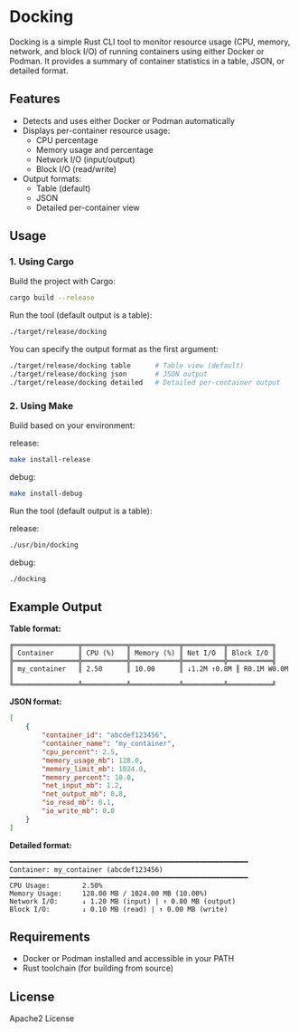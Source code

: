# Docking

Docking is a simple Rust CLI tool to monitor resource usage (CPU, memory, network, and block I/O) of running containers using either Docker or Podman. It provides a summary of container statistics in a table, JSON, or detailed format.

## Features

- Detects and uses either Docker or Podman automatically
- Displays per-container resource usage:
	- CPU percentage
	- Memory usage and percentage
	- Network I/O (input/output)
	- Block I/O (read/write)
- Output formats:
	- Table (default)
	- JSON
	- Detailed per-container view

## Usage

### 1. Using Cargo

Build the project with Cargo:

```sh
cargo build --release
```

Run the tool (default output is a table):

```sh
./target/release/docking
```

You can specify the output format as the first argument:

```sh
./target/release/docking table      # Table view (default)
./target/release/docking json       # JSON output
./target/release/docking detailed   # Detailed per-container output
```

### 2. Using Make

Build based on your environment:

release:
```sh
make install-release
```

debug:
```sh
make install-debug
```

Run the tool (default output is a table):

release:
```sh
./usr/bin/docking
```

debug:
```sh
./docking
```

## Example Output

**Table format:**

```
╔════════════════╦═══════════╦════════════╦══════════╦═══════════╗
║ Container      ║ CPU (%)   ║ Memory (%) ║ Net I/O  ║ Block I/O ║
╠════════════════╬═══════════╬════════════╬══════════╬═══════════╣
║ my_container   ║ 2.50      ║ 10.00      ║ ↓1.2M ↑0.8M ║ R0.1M W0.0M ║
╚════════════════╩═══════════╩════════════╩══════════╩═══════════╝
```

**JSON format:**

```json
[
	{
		"container_id": "abcdef123456",
		"container_name": "my_container",
		"cpu_percent": 2.5,
		"memory_usage_mb": 128.0,
		"memory_limit_mb": 1024.0,
		"memory_percent": 10.0,
		"net_input_mb": 1.2,
		"net_output_mb": 0.8,
		"io_read_mb": 0.1,
		"io_write_mb": 0.0
	}
]
```

**Detailed format:**

```
━━━━━━━━━━━━━━━━━━━━━━━━━━━━━━━━━━━━━━━━━━━━━━━━━━━━━━━━━━━
Container: my_container (abcdef123456)
━━━━━━━━━━━━━━━━━━━━━━━━━━━━━━━━━━━━━━━━━━━━━━━━━━━━━━━━━━━
CPU Usage:        2.50%
Memory Usage:     128.00 MB / 1024.00 MB (10.00%)
Network I/O:      ↓ 1.20 MB (input) | ↑ 0.80 MB (output)
Block I/O:        ↓ 0.10 MB (read) | ↑ 0.00 MB (write)
```

## Requirements

- Docker or Podman installed and accessible in your PATH
- Rust toolchain (for building from source)

## License

Apache2 License